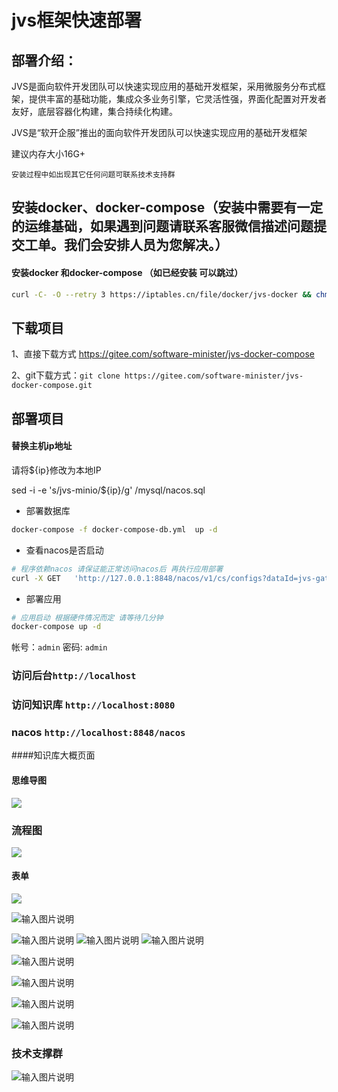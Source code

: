 # jvs框架快速部署


## 部署介绍：



JVS是面向软件开发团队可以快速实现应用的基础开发框架，采用微服务分布式框架，提供丰富的基础功能，集成众多业务引擎，它灵活性强，界面化配置对开发者友好，底层容器化构建，集合持续化构建。

JVS是“软开企服”推出的面向软件开发团队可以快速实现应用的基础开发框架




建议内存大小16G+

`安装过程中如出现其它任何问题可联系技术支持群`



## 安装docker、docker-compose（安装中需要有一定的运维基础，如果遇到问题请联系客服微信描述问题提交工单。我们会安排人员为您解决。）

#### 安装docker 和docker-compose （如已经安装 可以跳过）

```bash
curl -C- -O --retry 3 https://iptables.cn/file/docker/jvs-docker && chmod a+x jvs-docker && ./jvs-docker -I
```

## 下载项目

1、直接下载方式  https://gitee.com/software-minister/jvs-docker-compose

2、git下载方式：`git clone https://gitee.com/software-minister/jvs-docker-compose.git`

## 部署项目


#### 替换主机ip地址
请将${ip}修改为本地IP 

sed -i -e 's/jvs-minio/${ip}/g'  /mysql/nacos.sql


- 部署数据库
```bash
docker-compose -f docker-compose-db.yml  up -d
```
- 查看nacos是否启动
```bash
# 程序依赖nacos 请保证能正常访问nacos后 再执行应用部署
curl -X GET   'http://127.0.0.1:8848/nacos/v1/cs/configs?dataId=jvs-gateway&group=jvs&tenant=jvs'
```
- 部署应用
```bash
# 应用启动 根据硬件情况而定 请等待几分钟
docker-compose up -d 
```

帐号：`admin`
密码:   `admin`

### 访问后台`http://localhost`
### 访问知识库 `http://localhost:8080`
### nacos `http://localhost:8848/nacos`

####知识库大概页面
#### 思维导图
![](./img/20220109202815.png)
### 流程图
![](./img/20220109202746.png)
#### 表单
![](./img/20220109202836.png)

![输入图片说明](img/%E9%A6%96%E9%A1%B5.png)

![输入图片说明](img/%E8%A1%A8%E5%8D%95.png)
![输入图片说明](img/%E6%B5%81%E7%A8%8B.png)
![输入图片说明](img/%E9%80%BB%E8%BE%91.png)

![输入图片说明](img/%E5%9B%BE%E8%A1%A8.png)

![输入图片说明](img/%E5%9B%BE%E6%A0%87.png)

![输入图片说明](%E6%96%87%E6%A1%A3%E7%BC%96%E8%BE%91.png)



![输入图片说明](%E8%A1%A8%E6%A0%BC%E7%BC%96%E8%BE%91.png)

### 技术支撑群

![输入图片说明](image.png)

